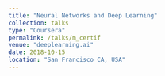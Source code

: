 ```yaml
---
title: "Neural Networks and Deep Learning"
collection: talks
type: "Coursera"
permalink: /talks/m_certif
venue: "deeplearning.ai"
date: 2018-10-15
location: "San Francisco CA, USA"
---
```


